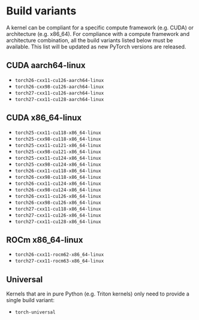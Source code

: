 # Build variants

A kernel can be compliant for a specific compute framework (e.g. CUDA) or
architecture (e.g. x86_64). For compliance with a compute framework and
architecture combination, all the build variants listed below must be
available. This list will be updated as new PyTorch versions are released.

## CUDA aarch64-linux

- `torch26-cxx11-cu126-aarch64-linux`
- `torch26-cxx98-cu126-aarch64-linux`
- `torch27-cxx11-cu126-aarch64-linux`
- `torch27-cxx11-cu128-aarch64-linux`

## CUDA x86_64-linux

- `torch25-cxx11-cu118-x86_64-linux`
- `torch25-cxx98-cu118-x86_64-linux`
- `torch25-cxx11-cu121-x86_64-linux`
- `torch25-cxx98-cu121-x86_64-linux`
- `torch25-cxx11-cu124-x86_64-linux`
- `torch25-cxx98-cu124-x86_64-linux`
- `torch26-cxx11-cu118-x86_64-linux`
- `torch26-cxx98-cu118-x86_64-linux`
- `torch26-cxx11-cu124-x86_64-linux`
- `torch26-cxx98-cu124-x86_64-linux`
- `torch26-cxx11-cu126-x86_64-linux`
- `torch26-cxx98-cu126-x86_64-linux`
- `torch27-cxx11-cu118-x86_64-linux`
- `torch27-cxx11-cu126-x86_64-linux`
- `torch27-cxx11-cu128-x86_64-linux`

## ROCm x86_64-linux

- `torch26-cxx11-rocm62-x86_64-linux`
- `torch27-cxx11-rocm63-x86_64-linux`

## Universal

Kernels that are in pure Python (e.g. Triton kernels) only need to provide
a single build variant:

- `torch-universal`
